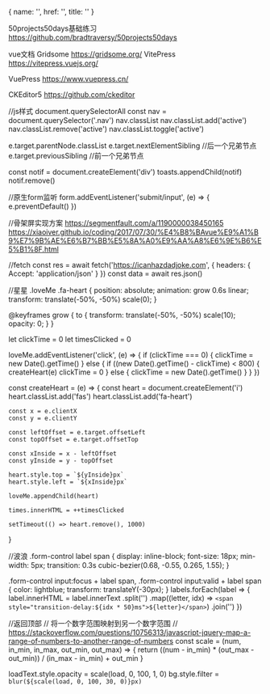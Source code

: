 { name: '', href: '', title: '' }

50projects50days基础练习
https://github.com/bradtraversy/50projects50days

vue文档
  Gridsome 
    https://gridsome.org/
  VitePress
    https://vitepress.vuejs.org/

  VuePress
    https://www.vuepress.cn/


CKEditor5
  https://github.com/ckeditor
  
 

//js样式
document.querySelectorAll
const nav = document.querySelector('.nav')
nav.classList
nav.classList.add('active')
nav.classList.remove('active')
nav.classList.toggle('active')

e.target.parentNode.classList
e.target.nextElementSibling  //后一个兄弟节点
e.target.previousSibling     //前一个兄弟节点

const notif = document.createElement('div')
toasts.appendChild(notif)
notif.remove()


//原生form监听
form.addEventListener('submit/input', (e) => {
    e.preventDefault()
})

//骨架屏实现方案
  https://segmentfault.com/a/1190000038450165
  https://xiaoiver.github.io/coding/2017/07/30/%E4%B8%BAvue%E9%A1%B9%E7%9B%AE%E6%B7%BB%E5%8A%A0%E9%AA%A8%E6%9E%B6%E5%B1%8F.html


//fetch
	const res = await fetch('https://icanhazdadjoke.com', {
		headers: { Accept: 'application/json' }
	})
	const data = await res.json()




//星星
.loveMe .fa-heart {
  position: absolute;
  animation: grow 0.6s linear;
  transform: translate(-50%, -50%) scale(0);
}

@keyframes grow {
  to {
    transform: translate(-50%, -50%) scale(10);
    opacity: 0;
  }
}

let clickTime = 0
let timesClicked = 0

loveMe.addEventListener('click', (e) => {
    if (clickTime === 0) {
        clickTime = new Date().getTime()
    } else {
        if ((new Date().getTime() - clickTime) < 800) {
            createHeart(e)
            clickTime = 0
        } else {
            clickTime = new Date().getTime()
        }
    }
})

const createHeart = (e) => {
    const heart = document.createElement('i')
    heart.classList.add('fas')
    heart.classList.add('fa-heart')

    const x = e.clientX
    const y = e.clientY

    const leftOffset = e.target.offsetLeft
    const topOffset = e.target.offsetTop

    const xInside = x - leftOffset
    const yInside = y - topOffset

    heart.style.top = `${yInside}px`
    heart.style.left = `${xInside}px`

    loveMe.appendChild(heart)

    times.innerHTML = ++timesClicked

    setTimeout(() => heart.remove(), 1000)
}

//波浪
.form-control label span {
  display: inline-block;
  font-size: 18px;
  min-width: 5px;
  transition: 0.3s cubic-bezier(0.68, -0.55, 0.265, 1.55);
}

.form-control input:focus + label span,
.form-control input:valid + label span {
  color: lightblue;
  transform: translateY(-30px);
}
labels.forEach(label => {
    label.innerHTML = label.innerText
        .split('')
        .map((letter, idx) => `<span style="transition-delay:${idx * 50}ms">${letter}</span>`)
        .join('')
})




//返回顶部
// 将一个数字范围映射到另一个数字范围
// https://stackoverflow.com/questions/10756313/javascript-jquery-map-a-range-of-numbers-to-another-range-of-numbers
const scale = (num, in_min, in_max, out_min, out_max) => {
  return ((num - in_min) * (out_max - out_min)) / (in_max - in_min) + out_min
}

loadText.style.opacity = scale(load, 0, 100, 1, 0)
bg.style.filter = `blur(${scale(load, 0, 100, 30, 0)}px)`

 
